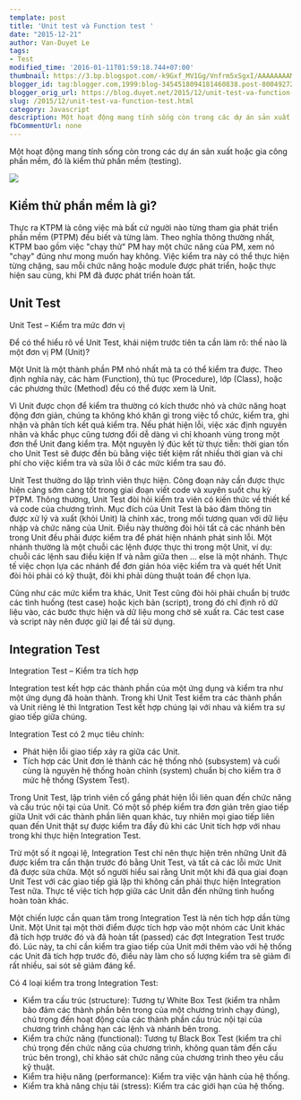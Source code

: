 ```yaml
---
template: post
title: 'Unit test và Function test '
date: "2015-12-21"
author: Van-Duyet Le
tags:
- Test
modified_time: '2016-01-11T01:59:18.744+07:00'
thumbnail: https://3.bp.blogspot.com/-k9Gxf_MV1Gg/Vnfrm5xSgxI/AAAAAAAAMMs/bicR-4BjnmU/s1600/unit-test.jpg
blogger_id: tag:blogger.com,1999:blog-3454518094181460838.post-8004927281160524746
blogger_orig_url: https://blog.duyet.net/2015/12/unit-test-va-function-test.html
slug: /2015/12/unit-test-va-function-test.html
category: Javascript
description: Một hoạt động mang tính sống còn trong các dự án sản xuất hoặc gia công phần mềm, đó là kiểm thử phần mềm (testing).
fbCommentUrl: none
---
```


Một hoạt động mang tính sống còn trong các dự án sản xuất hoặc gia công phần mềm, đó là kiểm thử phần mềm (testing).

![](https://3.bp.blogspot.com/-k9Gxf_MV1Gg/Vnfrm5xSgxI/AAAAAAAAMMs/bicR-4BjnmU/s1600/unit-test.jpg)

## Kiểm thử phần mềm là gì? ##
Thực ra KTPM là công việc mà bất cứ người nào từng tham gia phát triển phần mềm (PTPM) đều biết và từng làm.
Theo nghĩa thông thường nhất, KTPM bao gồm việc "chạy thử" PM hay một chức năng của PM, xem nó "chạy" đúng như mong muốn hay không. Việc kiểm tra này có thể thực hiện từng chặng, sau mỗi chức năng hoặc module được phát triển, hoặc thực hiện sau cùng, khi PM đã được phát triển hoàn tất.

## Unit Test ##

Unit Test – Kiểm tra mức đơn vị

Để có thể hiểu rõ về Unit Test, khái niệm trước tiên ta cần làm rõ: thế nào là một đơn vị PM (Unit)? 

Một Unit là một thành phần PM nhỏ nhất mà ta có thể kiểm tra được. Theo định nghĩa này, các hàm (Function), thủ tục (Procedure), lớp (Class), hoặc các phương thức (Method) đều có thể được xem là Unit.

Vì Unit được chọn để kiểm tra thường có kích thước nhỏ và chức năng hoạt động đơn giản, chúng ta không khó khăn gì trong việc tổ chức, kiểm tra, ghi nhận và phân tích kết quả kiểm tra. Nếu phát hiện lỗi, việc xác định nguyên nhân và khắc phục cũng tương đối dễ dàng vì chỉ khoanh vùng trong một đơn thể Unit đang kiểm tra. Một nguyên lý đúc kết từ thực tiễn: thời gian tốn cho Unit Test sẽ được đền bù bằng việc tiết kiệm rất nhiều thời gian và chi phí cho việc kiểm tra và sửa lỗi ở các mức kiểm tra sau đó. 

Unit Test thường do lập trình viên thực hiện. Công đoạn này cần được thực hiện càng sớm càng tốt trong giai đoạn viết code và xuyên suốt chu kỳ PTPM. Thông thường, Unit Test đòi hỏi kiểm tra viên có kiến thức về thiết kế và code của chương trình. Mục đích của Unit Test là bảo đảm thông tin được xử lý và xuất (khỏi Unit) là chính xác, trong mối tương quan với dữ liệu nhập và chức năng của Unit. Điều này thường đòi hỏi tất cả các nhánh bên trong Unit đều phải được kiểm tra để phát hiện nhánh phát sinh lỗi. Một nhánh thường là một chuỗi các lệnh được thực thi trong một Unit, ví dụ: chuỗi các lệnh sau điều kiện If và nằm giữa then ... else là một nhánh. Thực tế việc chọn lựa các nhánh để đơn giản hóa việc kiểm tra và quét hết Unit đòi hỏi phải có kỹ thuật, đôi khi phải dùng thuật toán để chọn lựa.

Cũng như các mức kiểm tra khác, Unit Test cũng đòi hỏi phải chuẩn bị trước các tình huống (test case) hoặc kịch bản (script), trong đó chỉ định rõ dữ liệu vào, các bước thực hiện và dữ liệu mong chờ sẽ xuất ra. Các test case và script này nên được giữ lại để tái sử dụng.

## Integration Test  ##

Integration Test – Kiểm tra tích hợp

Integration test kết hợp các thành phần của một ứng dụng và kiểm tra như một ứng dụng đã hoàn thành. Trong khi Unit Test kiểm tra các thành phần và Unit riêng lẻ thì Intgration Test kết hợp chúng lại với nhau và kiểm tra sự giao tiếp giữa chúng. 

Integration Test có 2 mục tiêu chính:

- Phát hiện lỗi giao tiếp xảy ra giữa các Unit.
- Tích hợp các Unit đơn lẻ thành các hệ thống nhỏ (subsystem) và cuối cùng là nguyên hệ thống hoàn chỉnh (system) chuẩn bị cho kiểm tra ở mức hệ thống (System Test).

Trong Unit Test, lập trình viên cố gắng phát hiện lỗi liên quan đến chức năng và cấu trúc nội tại của Unit. Có một số phép kiểm tra đơn giản trên giao tiếp giữa Unit với các thành phần liên quan khác, tuy nhiên mọi giao tiếp liên quan đến Unit thật sự được kiểm tra đầy đủ khi các Unit tích hợp với nhau trong khi thực hiện Integration Test.

Trừ một số ít ngoại lệ, Integration Test chỉ nên thực hiện trên những Unit đã được kiểm tra cẩn thận trước đó bằng Unit Test, và tất cả các lỗi mức Unit đã được sửa chữa. Một số người hiểu sai rằng Unit một khi đã qua giai đoạn Unit Test với các giao tiếp giả lập thì không cần phải thực hiện Integration Test nữa. Thực tế việc tích hợp giữa các Unit dẫn đến những tình huống hoàn toàn khác.

Một chiến lược cần quan tâm trong Integration Test là nên tích hợp dần từng Unit. Một Unit tại một thời điểm được tích hợp vào một nhóm các Unit khác đã tích hợp trước đó và đã hoàn tất (passed) các đợt Integration Test trước đó. Lúc này, ta chỉ cần kiểm tra giao tiếp của Unit mới thêm vào với hệ thống các Unit đã tích hợp trước đó, điều này làm cho số lượng kiểm tra sẽ giảm đi rất nhiều, sai sót sẽ giảm đáng kể.

Có 4 loại kiểm tra trong Integration Test:

- Kiểm tra cấu trúc (structure): Tương tự White Box Test (kiểm tra nhằm bảo đảm các thành phần bên trong của một chương trình chạy đúng), chú trọng đến hoạt động của các thành phần cấu trúc nội tại của chương trình chẳng hạn các lệnh và nhánh bên trong.
- Kiểm tra chức năng (functional): Tương tự Black Box Test (kiểm tra chỉ chú trọng đến chức năng của chương trình, không quan tâm đến cấu trúc bên trong), chỉ khảo sát chức năng của chương trình theo yêu cầu kỹ thuật.
- Kiểm tra hiệu năng (performance): Kiểm tra việc vận hành của hệ thống.
- Kiểm tra khả năng chịu tải (stress): Kiểm tra các giới hạn của hệ thống.
